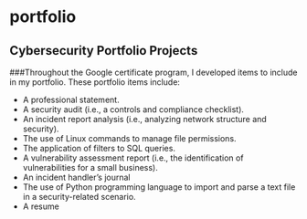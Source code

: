 # portfolio

## Cybersecurity Portfolio Projects

###Throughout the Google certificate program, I developed items to include in my portfolio. These portfolio items include:

- A professional statement.
- A security audit (i.e., a controls and compliance checklist).
- An incident report analysis (i.e., analyzing network structure and security).
- The use of Linux commands to manage file permissions.
- The application of filters to SQL queries.
- A vulnerability assessment report (i.e., the identification of vulnerabilities for a small business).
- An incident handler’s journal
- The use of Python programming language to import and parse a text file in a security-related scenario.
- A resume
